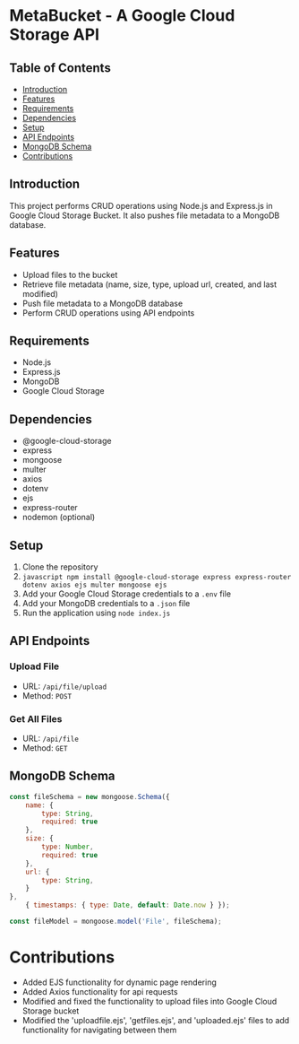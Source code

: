 # MetaBucket - A Google Cloud Storage API

## Table of Contents

* [Introduction](#introduction)
* [Features](#features)
* [Requirements](#requirements)
* [Dependencies](#dependencies)
* [Setup](#setup)
* [API Endpoints](#api-endpoints)
* [MongoDB Schema](#mongodb-schema)
* [Contributions](#contributions)

## Introduction

This project performs CRUD operations using Node.js and Express.js in Google Cloud Storage Bucket. It also pushes file metadata to a MongoDB database.

## Features

* Upload files to the bucket
* Retrieve file metadata (name, size, type, upload url, created, and last modified)
* Push file metadata to a MongoDB database
* Perform CRUD operations using API endpoints

## Requirements

* Node.js
* Express.js
* MongoDB
* Google Cloud Storage

## Dependencies

* @google-cloud-storage
* express
* mongoose
* multer
* axios
* dotenv
* ejs
* express-router
* nodemon (optional)

## Setup

1. Clone the repository
2. ```javascript npm install @google-cloud-storage express express-router dotenv axios ejs multer mongoose ejs```
3. Add your Google Cloud Storage credentials to a `.env` file
4. Add your MongoDB credentials to a `.json` file
5. Run the application using `node index.js`

## API Endpoints

### Upload File

* URL: `/api/file/upload`
* Method: `POST`

### Get All Files

* URL: `/api/file`
* Method: `GET`

## MongoDB Schema

```javascript
const fileSchema = new mongoose.Schema({
    name: {
        type: String,
        required: true
    },
    size: {
        type: Number,
        required: true
    },
    url: {
        type: String,
    }
},
    { timestamps: { type: Date, default: Date.now } });

const fileModel = mongoose.model('File', fileSchema);
```

# Contributions

* Added EJS functionality for dynamic page rendering
* Added Axios functionality for api requests
* Modified and fixed the functionality to upload files into Google Cloud Storage bucket
* Modified the 'uploadfile.ejs', 'getfiles.ejs', and 'uploaded.ejs' files to add functionality for navigating between them
